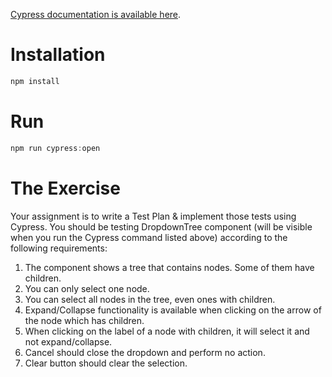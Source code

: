 [Cypress documentation is available here](https://docs.cypress.io/guides/overview/why-cypress.html).

# Installation

```javascript
npm install
```

# Run

```javascript
npm run cypress:open
``` 

# The Exercise

Your assignment is to write a Test Plan & implement those tests using Cypress. 
You should be testing DropdownTree component (will be visible when you run the Cypress command listed above) according to the following requirements:

1. The component shows a tree that contains nodes. Some of them have children.
2. You can only select one node.
3. You can select all nodes in the tree, even ones with children.
4. Expand/Collapse functionality is available when clicking on the arrow of the node which has children.
5. When clicking on the label of a node with children, it will select it and not expand/collapse.
6. Cancel should close the dropdown and perform no action.
7. Clear button should clear the selection.
